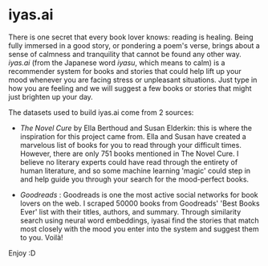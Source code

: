# iyas.ai
There is one secret that every book lover knows: reading is healing. Being fully immersed in a good story, or pondering a poem's verse, brings about a sense of calmness and tranquility that cannot be found any other way. *iyas.ai* (from the Japanese word *iyasu*, which means to calm) is a recommender system for books and stories that could help lift up your mood whenever you are facing stress or unpleasant situations. Just type in how you are feeling and we will suggest a few books or stories that might just brighten up your day.<br>

The datasets used to build iyas.ai come from 2 sources:

* *The Novel Cure* by Ella Berthoud and Susan Elderkin: this is where the inspiration for this project came from. Ella and Susan have created a marvelous list of books for you to read through your difficult times. However, there are only 751 books mentioned in The Novel Cure. I believe no literary experts could have read through the entirety of human literature, and so some machine learning 'magic' could step in and help guide you through your search for the mood-perfect books.

* *Goodreads* : Goodreads is one the most active social networks for book lovers on the web. I scraped 50000 books from Goodreads' 'Best Books Ever' list with their titles, authors, and summary. Through similarity search using neural word embeddings, iyasai find the stories that match most closely with the mood you enter into the system and suggest them to you. Voilà!

Enjoy :D


